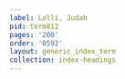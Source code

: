 ```yaml
---
label: Lolli, Judah
pid: term812
pages: '200'
order: '0592'
layout: generic_index_term
collection: index-headings
---
```

